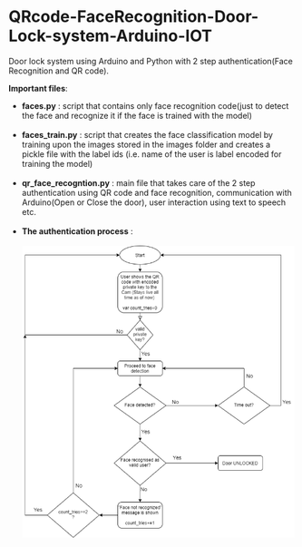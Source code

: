 # QRcode-FaceRecognition-Door-Lock-system-Arduino-IOT
Door lock system using Arduino and Python with 2 step authentication(Face Recognition and QR code).


<b>Important files</b>:<br>
* <b>faces.py</b> : script that contains only face recognition code(just to detect the face and recognize it if the face is trained with the model)<br><br>
* <b>faces_train.py</b> : script that creates the face classification model by training upon the images stored in the images folder and creates a pickle file with the label ids (i.e. name of the user is label encoded for training the model)<br><br>
* <b>qr_face_recogntion.py</b> : main file that takes care of the 2 step authentication using QR code and face recognition, communication with Arduino(Open or Close the door), user interaction using text to speech etc.<br><br>
* <b>The authentication process</b> : <br><br>
![](qr_face_detection_flowchart.png)
